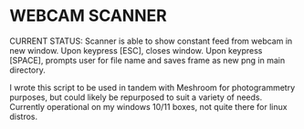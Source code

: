 WEBCAM SCANNER
==================================================
CURRENT STATUS:
Scanner is able to show constant feed from webcam in new window.
Upon keypress [ESC], closes window.  Upon keypress [SPACE], prompts user for file name and saves frame as new png in main directory.

I wrote this script to be used in tandem with Meshroom for photogrammetry purposes, but could likely be repurposed to suit a variety of needs.
Currently operational on my windows 10/11 boxes, not quite there for linux distros.
